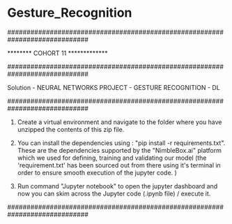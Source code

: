 # Gesture_Recognition

#############################################################################

******** COHORT 11 *************

#############################################################################

Solution - NEURAL NETWORKS PROJECT - GESTURE RECOGNITION - DL

#############################################################################

1. Create a virtual environment and navigate to the folder where you have
unzipped the contents of this zip file.

2. You can install the dependencies using : "pip install -r requirements.txt".
These are the dependencies supported by the "NimbleBox.ai" platform which we
used for defining, training and validating our model (the 'requirement.txt'
has been sourced out from there using it's terminal in order to ensure smooth 
execution of the jupyter code. )

3.  Run command "Jupyter notebook" to open the jupyter dashboard and now you can
skim across the Jupyter code (.ipynb file) / execute it.

#############################################################################
